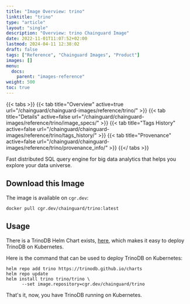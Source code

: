 ```yaml
---
title: "Image Overview: trino"
linktitle: "trino"
type: "article"
layout: "single"
description: "Overview: trino Chainguard Image"
date: 2022-11-01T11:07:52+02:00
lastmod: 2024-04-11 12:38:02
draft: false
tags: ["Reference", "Chainguard Images", "Product"]
images: []
menu: 
  docs: 
    parent: "images-reference"
weight: 500
toc: true
---
```


{{< tabs >}}
{{< tab title="Overview" active=true url="/chainguard/chainguard-images/reference/trino/" >}}
{{< tab title="Details" active=false url="/chainguard/chainguard-images/reference/trino/image_specs/" >}}
{{< tab title="Tags History" active=false url="/chainguard/chainguard-images/reference/trino/tags_history/" >}}
{{< tab title="Provenance" active=false url="/chainguard/chainguard-images/reference/trino/provenance_info/" >}}
{{</ tabs >}}



<!--overview:start-->
Fast distributed SQL query engine for big data analytics that helps you explore your data universe.
<!--overview:end-->

## Download this Image

The image is available on `cgr.dev`:

```
docker pull cgr.dev/chainguard/trino:latest
```


<!--body:start-->
## Usage

There is a TrinoDB Helm Chart exists, [here](https://github.com/trinodb/charts), which makes it easy to deploy TrinoDB on Kubernetes.

Here is the command that can be used to deploy TrinoDB on Kubernetes:

```
helm repo add trino https://trinodb.github.io/charts
helm repo update
helm install trino trino/trino \
      --set image.repository=cgr.dev/chainguard/trino
```

That's it, now, you have TrinoDB running on Kubernetes.
<!--body:end-->

